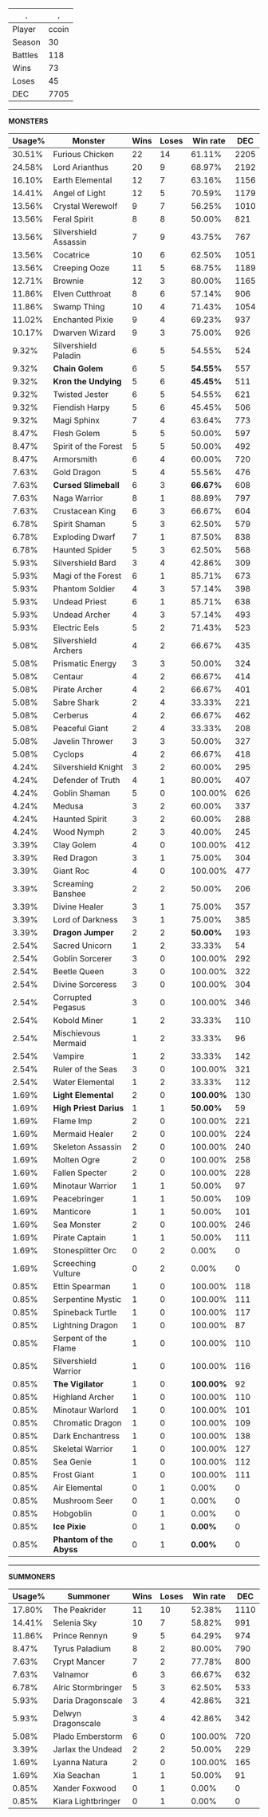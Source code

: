 .|.
|-|-
Player|ccoin
Season|30
Battles|118
Wins|73
Loses|45
DEC|7705

---
**MONSTERS**

Usage%|Monster|Wins|Loses|Win rate|DEC|
-|-|-|-|-|-|
30.51%|Furious Chicken|22|14|61.11%|2205|
24.58%|Lord Arianthus|20|9|68.97%|2192|
16.10%|Earth Elemental|12|7|63.16%|1156|
14.41%|Angel of Light|12|5|70.59%|1179|
13.56%|Crystal Werewolf|9|7|56.25%|1010|
13.56%|Feral Spirit|8|8|50.00%|821|
13.56%|Silvershield Assassin|7|9|43.75%|767|
13.56%|Cocatrice|10|6|62.50%|1051|
13.56%|Creeping Ooze|11|5|68.75%|1189|
12.71%|Brownie|12|3|80.00%|1165|
11.86%|Elven Cutthroat|8|6|57.14%|906|
11.86%|Swamp Thing|10|4|71.43%|1054|
11.02%|Enchanted Pixie|9|4|69.23%|937|
10.17%|Dwarven Wizard|9|3|75.00%|926|
9.32%|Silvershield Paladin|6|5|54.55%|524|
9.32%|**Chain Golem**|6|5|**54.55%**|557|
9.32%|**Kron the Undying**|5|6|**45.45%**|511|
9.32%|Twisted Jester|6|5|54.55%|621|
9.32%|Fiendish Harpy|5|6|45.45%|506|
9.32%|Magi Sphinx|7|4|63.64%|773|
8.47%|Flesh Golem|5|5|50.00%|597|
8.47%|Spirit of the Forest|5|5|50.00%|492|
8.47%|Armorsmith|6|4|60.00%|720|
7.63%|Gold Dragon|5|4|55.56%|476|
7.63%|**Cursed Slimeball**|6|3|**66.67%**|608|
7.63%|Naga Warrior|8|1|88.89%|797|
7.63%|Crustacean King|6|3|66.67%|604|
6.78%|Spirit Shaman|5|3|62.50%|579|
6.78%|Exploding Dwarf|7|1|87.50%|838|
6.78%|Haunted Spider|5|3|62.50%|568|
5.93%|Silvershield Bard|3|4|42.86%|309|
5.93%|Magi of the Forest|6|1|85.71%|673|
5.93%|Phantom Soldier|4|3|57.14%|398|
5.93%|Undead Priest|6|1|85.71%|638|
5.93%|Undead Archer|4|3|57.14%|493|
5.93%|Electric Eels|5|2|71.43%|523|
5.08%|Silvershield Archers|4|2|66.67%|435|
5.08%|Prismatic Energy|3|3|50.00%|324|
5.08%|Centaur|4|2|66.67%|414|
5.08%|Pirate Archer|4|2|66.67%|401|
5.08%|Sabre Shark|2|4|33.33%|221|
5.08%|Cerberus|4|2|66.67%|462|
5.08%|Peaceful Giant|2|4|33.33%|208|
5.08%|Javelin Thrower|3|3|50.00%|327|
5.08%|Cyclops|4|2|66.67%|418|
4.24%|Silvershield Knight|3|2|60.00%|295|
4.24%|Defender of Truth|4|1|80.00%|407|
4.24%|Goblin Shaman|5|0|100.00%|626|
4.24%|Medusa|3|2|60.00%|337|
4.24%|Haunted Spirit|3|2|60.00%|288|
4.24%|Wood Nymph|2|3|40.00%|245|
3.39%|Clay Golem|4|0|100.00%|412|
3.39%|Red Dragon|3|1|75.00%|304|
3.39%|Giant Roc|4|0|100.00%|477|
3.39%|Screaming Banshee|2|2|50.00%|206|
3.39%|Divine Healer|3|1|75.00%|357|
3.39%|Lord of Darkness|3|1|75.00%|385|
3.39%|**Dragon Jumper**|2|2|**50.00%**|193|
2.54%|Sacred Unicorn|1|2|33.33%|54|
2.54%|Goblin Sorcerer|3|0|100.00%|292|
2.54%|Beetle Queen|3|0|100.00%|322|
2.54%|Divine Sorceress|3|0|100.00%|304|
2.54%|Corrupted Pegasus|3|0|100.00%|346|
2.54%|Kobold Miner|1|2|33.33%|110|
2.54%|Mischievous Mermaid|1|2|33.33%|96|
2.54%|Vampire|1|2|33.33%|142|
2.54%|Ruler of the Seas|3|0|100.00%|321|
2.54%|Water Elemental|1|2|33.33%|112|
1.69%|**Light Elemental**|2|0|**100.00%**|130|
1.69%|**High Priest Darius**|1|1|**50.00%**|59|
1.69%|Flame Imp|2|0|100.00%|221|
1.69%|Mermaid Healer|2|0|100.00%|224|
1.69%|Skeleton Assassin|2|0|100.00%|240|
1.69%|Molten Ogre|2|0|100.00%|258|
1.69%|Fallen Specter|2|0|100.00%|228|
1.69%|Minotaur Warrior|1|1|50.00%|97|
1.69%|Peacebringer|1|1|50.00%|109|
1.69%|Manticore|1|1|50.00%|101|
1.69%|Sea Monster|2|0|100.00%|246|
1.69%|Pirate Captain|1|1|50.00%|111|
1.69%|Stonesplitter Orc|0|2|0.00%|0|
1.69%|Screeching Vulture|0|2|0.00%|0|
0.85%|Ettin Spearman|1|0|100.00%|118|
0.85%|Serpentine Mystic|1|0|100.00%|111|
0.85%|Spineback Turtle|1|0|100.00%|117|
0.85%|Lightning Dragon|1|0|100.00%|87|
0.85%|Serpent of the Flame|1|0|100.00%|110|
0.85%|Silvershield Warrior|1|0|100.00%|116|
0.85%|**The Vigilator**|1|0|**100.00%**|92|
0.85%|Highland Archer|1|0|100.00%|110|
0.85%|Minotaur Warlord|1|0|100.00%|101|
0.85%|Chromatic Dragon|1|0|100.00%|109|
0.85%|Dark Enchantress|1|0|100.00%|138|
0.85%|Skeletal Warrior|1|0|100.00%|127|
0.85%|Sea Genie|1|0|100.00%|112|
0.85%|Frost Giant|1|0|100.00%|111|
0.85%|Air Elemental|0|1|0.00%|0|
0.85%|Mushroom Seer|0|1|0.00%|0|
0.85%|Hobgoblin|0|1|0.00%|0|
0.85%|**Ice Pixie**|0|1|**0.00%**|0|
0.85%|**Phantom of the Abyss**|0|1|**0.00%**|0|

---
**SUMMONERS**

Usage%|Summoner|Wins|Loses|Win rate|DEC|
-|-|-|-|-|-|
17.80%|The Peakrider|11|10|52.38%|1110|
14.41%|Selenia Sky|10|7|58.82%|991|
11.86%|Prince Rennyn|9|5|64.29%|974|
8.47%|Tyrus Paladium|8|2|80.00%|790|
7.63%|Crypt Mancer|7|2|77.78%|800|
7.63%|Valnamor|6|3|66.67%|632|
6.78%|Alric Stormbringer|5|3|62.50%|533|
5.93%|Daria Dragonscale|3|4|42.86%|321|
5.93%|Delwyn Dragonscale|3|4|42.86%|342|
5.08%|Plado Emberstorm|6|0|100.00%|720|
3.39%|Jarlax the Undead|2|2|50.00%|229|
1.69%|Lyanna Natura|2|0|100.00%|165|
1.69%|Xia Seachan|1|1|50.00%|91|
0.85%|Xander Foxwood|0|1|0.00%|0|
0.85%|Kiara Lightbringer|0|1|0.00%|0|
